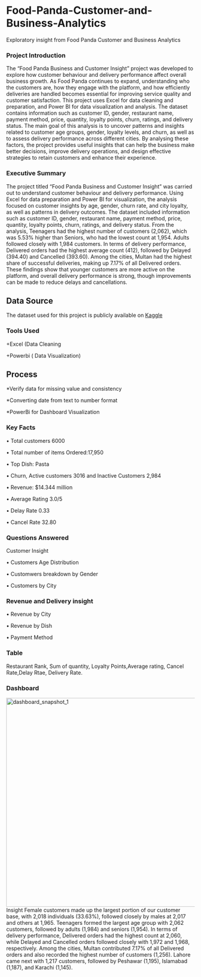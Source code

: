 # Food-Panda-Customer-and-Business-Analytics
Exploratory insight from Food Panda Customer and Business Analytics
### Project Introduction
The “Food Panda Business and Customer Insight” project was developed to explore how customer behaviour and delivery performance affect overall business growth. As Food Panda continues to expand, understanding who the customers are, how they engage with the platform, and how efficiently deliveries are handled becomes essential for improving service quality and customer satisfaction.
This project uses Excel for data cleaning and preparation, and Power BI for data visualization and analysis. The dataset contains information such as customer ID, gender, restaurant name, payment method, price, quantity, loyalty points, churn, ratings, and delivery status.
The main goal of this analysis is to uncover patterns and insights related to customer age groups, gender, loyalty levels, and churn, as well as to assess delivery performance across different cities. By analysing these factors, the project provides useful insights that can help the business make better decisions, improve delivery operations, and design effective strategies to retain customers and enhance their experience.
### Executive Summary
The project titled “Food Panda Business and Customer Insight” was carried out to understand customer behaviour and delivery performance. Using Excel for data preparation and Power BI for visualization, the analysis focused on customer insights by age, gender, churn rate, and city loyalty, as well as patterns in delivery outcomes. The dataset included information such as customer ID, gender, restaurant name, payment method, price, quantity, loyalty points, churn, ratings, and delivery status.
From the analysis, Teenagers had the highest number of customers (2,062), which was 5.53% higher than Seniors, who had the lowest count at 1,954. Adults followed closely with 1,984 customers. In terms of delivery performance, Delivered orders had the highest average count (412), followed by Delayed (394.40) and Cancelled (393.60). Among the cities, Multan had the highest share of successful deliveries, making up 7.17% of all Delivered orders.
These findings show that younger customers are more active on the platform, and overall delivery performance is strong, though improvements can be made to reduce delays and cancellations.
## Data Source
The dataset used for this project is publicly available on [Kaggle](https://www.kaggle.com/datasets/nabihazahid/foodpanda-analysis-dataset-2025)
### Tools Used
+Excel (Data Cleaning

+Powerbi ( Data Visualization) 

## Process
*Verify data for missing value and consistency

*Converting date from text to number format

*PowerBi for Dashboard Visualization

### Key Facts
• Total customers 6000

•	Total number of items Ordered:17,950

•	Top Dish: Pasta

•	Churn, Active customers 3016 and Inactive Customers 2,984

•	Revenue: $14.344 million 

•	Average Rating 3.0/5

•	Delay Rate 0.33

•	Cancel Rate 32.80

### Questions Answered

Customer Insight

• Customers Age Distribution

• Customwers breakdown by Gender

• Customers by City

### Revenue and Delivery insight

• Revenue by City

• Revenue by Dish

• Payment Method

### Table
Restaurant Rank, Sum of quantity, Loyalty Points,Average rating, Cancel Rate,Delay Rtae, Delivery Rate.

### Dashboard
<img width="1000" height="557" alt="dashboard_snapshot_1" src="https://github.com/user-attachments/assets/58d92c3f-67f4-42a5-aadf-9b569eca5f8d" />
Insight
Female customers made up the largest portion of our customer base, with 2,018 individuals (33.63%), followed closely by males at 2,017 and others at 1,965. Teenagers formed the largest age group with 2,062 customers, followed by adults (1,984) and seniors (1,954).
In terms of delivery performance, Delivered orders had the highest count at 2,060, while Delayed and Cancelled orders followed closely with 1,972 and 1,968, respectively. Among the cities, Multan contributed 7.17% of all Delivered orders and also recorded the highest number of customers (1,256). Lahore came next with 1,217 customers, followed by Peshawar (1,195), Islamabad (1,187), and Karachi (1,145).





